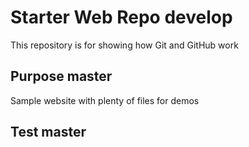 # Starter Web Repo develop

This repository is for showing how Git and GitHub work

## Purpose master

Sample website with plenty of files for demos

## Test master
